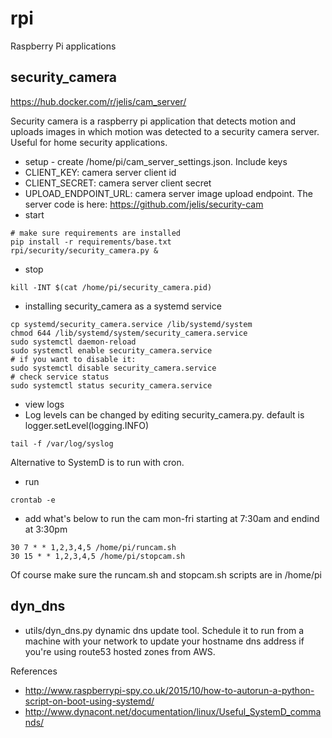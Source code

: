 # rpi

Raspberry Pi applications

security_camera
---------------
https://hub.docker.com/r/jelis/cam_server/

Security camera is a raspberry pi application that detects motion and uploads images in which motion was detected to a security camera server. Useful for home security applications.
* setup - create /home/pi/cam_server_settings.json. Include keys
 * CLIENT_KEY: camera server client id
 * CLIENT_SECRET: camera server client secret
 * UPLOAD_ENDPOINT_URL: camera server image upload endpoint. The server code is here: https://github.com/jelis/security-cam
* start
```
# make sure requirements are installed
pip install -r requirements/base.txt
rpi/security/security_camera.py &
```
* stop
```
kill -INT $(cat /home/pi/security_camera.pid)
```
* installing security_camera as a systemd service
```
cp systemd/security_camera.service /lib/systemd/system
chmod 644 /lib/systemd/system/security_camera.service
sudo systemctl daemon-reload
sudo systemctl enable security_camera.service
# if you want to disable it:
sudo systemctl disable security_camera.service
# check service status
sudo systemctl status security_camera.service
```
* view logs
 * Log levels can be changed by editing security_camera.py. default is logger.setLevel(logging.INFO)
```
tail -f /var/log/syslog
```

Alternative to SystemD is to run with cron.
* run
```
crontab -e
```
* add what's below to run the cam mon-fri starting at 7:30am and endind at 3:30pm
```
30 7 * * 1,2,3,4,5 /home/pi/runcam.sh 
30 15 * * 1,2,3,4,5 /home/pi/stopcam.sh
```
Of course make sure the runcam.sh and stopcam.sh scripts are in /home/pi

dyn_dns
----------
* utils/dyn_dns.py dynamic dns update tool. Schedule it to run from a machine with your network to update your hostname dns address if you're using route53 hosted zones from AWS.

References
* http://www.raspberrypi-spy.co.uk/2015/10/how-to-autorun-a-python-script-on-boot-using-systemd/
* http://www.dynacont.net/documentation/linux/Useful_SystemD_commands/

